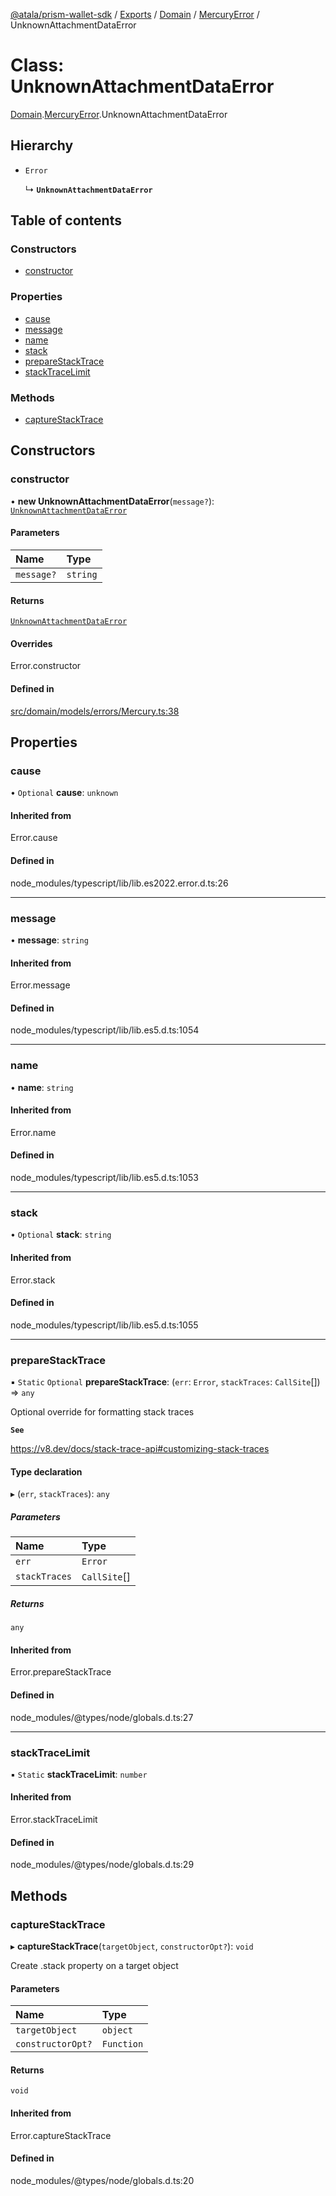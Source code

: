 [@atala/prism-wallet-sdk](../README.md) / [Exports](../modules.md) / [Domain](../modules/Domain.md) / [MercuryError](../modules/Domain.MercuryError.md) / UnknownAttachmentDataError

# Class: UnknownAttachmentDataError

[Domain](../modules/Domain.md).[MercuryError](../modules/Domain.MercuryError.md).UnknownAttachmentDataError

## Hierarchy

- `Error`

  ↳ **`UnknownAttachmentDataError`**

## Table of contents

### Constructors

- [constructor](Domain.MercuryError.UnknownAttachmentDataError.md#constructor)

### Properties

- [cause](Domain.MercuryError.UnknownAttachmentDataError.md#cause)
- [message](Domain.MercuryError.UnknownAttachmentDataError.md#message)
- [name](Domain.MercuryError.UnknownAttachmentDataError.md#name)
- [stack](Domain.MercuryError.UnknownAttachmentDataError.md#stack)
- [prepareStackTrace](Domain.MercuryError.UnknownAttachmentDataError.md#preparestacktrace)
- [stackTraceLimit](Domain.MercuryError.UnknownAttachmentDataError.md#stacktracelimit)

### Methods

- [captureStackTrace](Domain.MercuryError.UnknownAttachmentDataError.md#capturestacktrace)

## Constructors

### constructor

• **new UnknownAttachmentDataError**(`message?`): [`UnknownAttachmentDataError`](Domain.MercuryError.UnknownAttachmentDataError.md)

#### Parameters

| Name | Type |
| :------ | :------ |
| `message?` | `string` |

#### Returns

[`UnknownAttachmentDataError`](Domain.MercuryError.UnknownAttachmentDataError.md)

#### Overrides

Error.constructor

#### Defined in

[src/domain/models/errors/Mercury.ts:38](https://github.com/hyperledger/identus-edge-agent-sdk-ts/blob/2cdbf1ede368164be3dd56f3e362e76e94d48b48/src/domain/models/errors/Mercury.ts#L38)

## Properties

### cause

• `Optional` **cause**: `unknown`

#### Inherited from

Error.cause

#### Defined in

node_modules/typescript/lib/lib.es2022.error.d.ts:26

___

### message

• **message**: `string`

#### Inherited from

Error.message

#### Defined in

node_modules/typescript/lib/lib.es5.d.ts:1054

___

### name

• **name**: `string`

#### Inherited from

Error.name

#### Defined in

node_modules/typescript/lib/lib.es5.d.ts:1053

___

### stack

• `Optional` **stack**: `string`

#### Inherited from

Error.stack

#### Defined in

node_modules/typescript/lib/lib.es5.d.ts:1055

___

### prepareStackTrace

▪ `Static` `Optional` **prepareStackTrace**: (`err`: `Error`, `stackTraces`: `CallSite`[]) => `any`

Optional override for formatting stack traces

**`See`**

https://v8.dev/docs/stack-trace-api#customizing-stack-traces

#### Type declaration

▸ (`err`, `stackTraces`): `any`

##### Parameters

| Name | Type |
| :------ | :------ |
| `err` | `Error` |
| `stackTraces` | `CallSite`[] |

##### Returns

`any`

#### Inherited from

Error.prepareStackTrace

#### Defined in

node_modules/@types/node/globals.d.ts:27

___

### stackTraceLimit

▪ `Static` **stackTraceLimit**: `number`

#### Inherited from

Error.stackTraceLimit

#### Defined in

node_modules/@types/node/globals.d.ts:29

## Methods

### captureStackTrace

▸ **captureStackTrace**(`targetObject`, `constructorOpt?`): `void`

Create .stack property on a target object

#### Parameters

| Name | Type |
| :------ | :------ |
| `targetObject` | `object` |
| `constructorOpt?` | `Function` |

#### Returns

`void`

#### Inherited from

Error.captureStackTrace

#### Defined in

node_modules/@types/node/globals.d.ts:20
